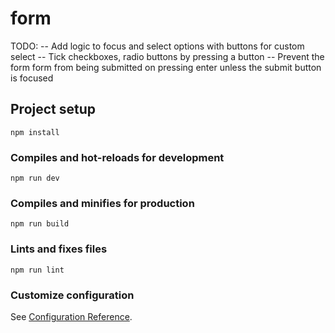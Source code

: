 # form

TODO: 
-- Add logic to focus and select options with buttons for custom select
-- Tick checkboxes, radio buttons by pressing a button
-- Prevent the form form from being submitted on pressing enter unless the submit button is focused

## Project setup
```
npm install
```

### Compiles and hot-reloads for development
```
npm run dev
```

### Compiles and minifies for production
```
npm run build
```

### Lints and fixes files
```
npm run lint
```

### Customize configuration
See [Configuration Reference](https://cli.vuejs.org/config/).
